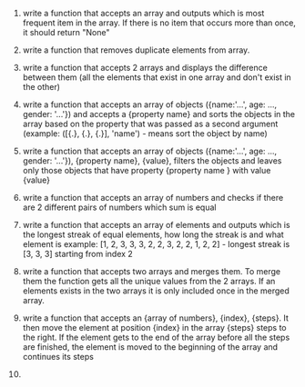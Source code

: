 1. write a function that accepts an array and outputs which is most frequent item in the array. If there is no item that occurs more than once, it should return "None"

2. write a function that removes duplicate elements from array.

3. write a function that accepts 2 arrays and displays the difference between them (all the elements that exist in one array and don't exist in the other)

4. write a function that accepts an array of objects ({name:'...', age: ..., gender: '...'}) and accepts a {property name} and sorts the objects in the array based on the property that    was passed as a second argument (example: ([{.}, {.}, {.}], 'name')  - means sort the object by name)

5. write a function that accepts an array of objects ({name:'...', age: ..., gender: '...'}), {property name}, {value}, filters the objects and leaves only those objects that have         property {property name } with value {value}

6. write a function that accepts an array of numbers and checks if there are 2 different pairs of numbers which sum is equal

7. write a function that accepts an array of elements and outputs which is the longest streak of equal elements, how long the streak is and what element is
  example: [1, 2, 3, 3, 3, 2, 2, 3, 2, 2, 1, 2, 2] - longest streak is [3, 3, 3] starting from index 2

8. write a function that accepts two arrays and merges them. To merge them the function gets all the unique values from the 2 arrays. If an elements exists in the two arrays it is only    included once in the merged array.

9. write a function that accepts an {array of numbers}, {index}, {steps}. It then move the element at position {index} in the array {steps} steps to the right. If the element gets to the end of the array before all the steps are finished, the element is moved to the beginning of the array and continues its steps

10. 

